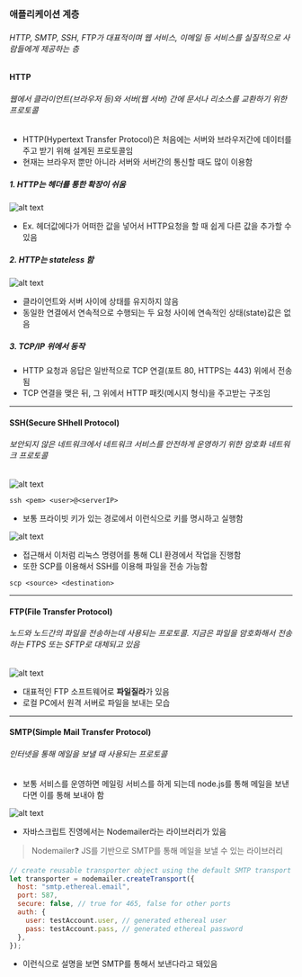 ### 애플리케이션 계층

###### HTTP, SMTP, SSH, FTP가 대표적이며 웹 서비스, 이메일 등 서비스를 실질적으로 사람들에게 제공하는 층

#### HTTP

###### 웹에서 클라이언트(브라우저 등)와 서버(웹 서버) 간에 문서나 리소스를 교환하기 위한 프로토콜

- HTTP(Hypertext Transfer Protocol)은 처음에는 서버와 브라우저간에 데이터를 주고 받기 위해 설계된 프로토콜임
- 현재는 브라우저 뿐만 아니라 서버와 서버간의 통신할 때도 많이 이용함

##### 1. HTTP는 헤더를 통한 확장이 쉬움

![alt text](<스크린샷 2024-12-25 오후 3.10.58.png>)

- Ex. 헤더값에다가 어떠한 값을 넣어서 HTTP요청을 할 때 쉽게 다른 값을 추가할 수 있음

##### 2. HTTP는 stateless 함

![alt text](<스크린샷 2024-12-25 오후 3.12.51.png>)

- 클라이언트와 서버 사이에 상태를 유지하지 않음
- 동일한 연결에서 연속적으로 수행되는 두 요청 사이에 연속적인 상태(state)값은 없음

##### 3. TCP/IP 위에서 동작

- HTTP 요청과 응답은 일반적으로 TCP 연결(포트 80, HTTPS는 443) 위에서 전송됨
- TCP 연결을 맺은 뒤, 그 위에서 HTTP 패킷(메시지 형식)을 주고받는 구조임

---

#### SSH(Secure SHhell Protocol)

###### 보안되지 않은 네트워크에서 네트워크 서비스를 안전하게 운영하기 위한 암호화 네트워크 프로토콜

![alt text](<스크린샷 2024-12-25 오후 3.15.35.png>)

`ssh <pem> <user>@<serverIP>`

- 보통 프라이빗 키가 있는 경로에서 이런식으로 키를 명시하고 실행함

![alt text](<스크린샷 2024-12-25 오후 3.16.28.png>)

- 접근해서 이처럼 리눅스 명령어를 통해 CLI 환경에서 작업을 진행함
- 또한 SCP를 이용해서 SSH를 이용해 파일을 전송 가능함

`scp <source> <destination>`

---

#### FTP(File Transfer Protocol)

###### 노드와 노드간의 파일을 전송하는데 사용되는 프로토콜. 지금은 파일을 암호화해서 전송하는 FTPS 또는 SFTP로 대체되고 있음

![alt text](<스크린샷 2024-12-25 오후 3.20.17.png>)

- 대표적인 FTP 소프트웨어로 **파일질라**가 있음
- 로컬 PC에서 원격 서버로 파일을 보내는 모습

---

#### SMTP(Simple Mail Transfer Protocol)

###### 인터넷을 통해 메일을 보낼 때 사용되는 프로토콜

- 보통 서비스를 운영하면 메일링 서비스를 하게 되는데 node.js를 통해 메일을 보낸다면 이를 통해 보내야 함

![alt text](<스크린샷 2024-12-25 오후 3.23.24.png>)

- 자바스크립트 진영에서는 Nodemailer라는 라이브러리가 있음

> Nodemailer❓
> JS를 기반으로 SMTP를 통해 메일을 보낼 수 있는 라이브러리

```javascript
// create reusable transporter object using the default SMTP transport
let transporter = nodemailer.createTransport({
  host: "smtp.ethereal.email",
  port: 587,
  secure: false, // true for 465, false for other ports
  auth: {
    user: testAccount.user, // generated ethereal user
    pass: testAccount.pass, // generated ethereal password
  },
});
```

- 이런식으로 설명을 보면 SMTP를 통해서 보낸다라고 돼있음
